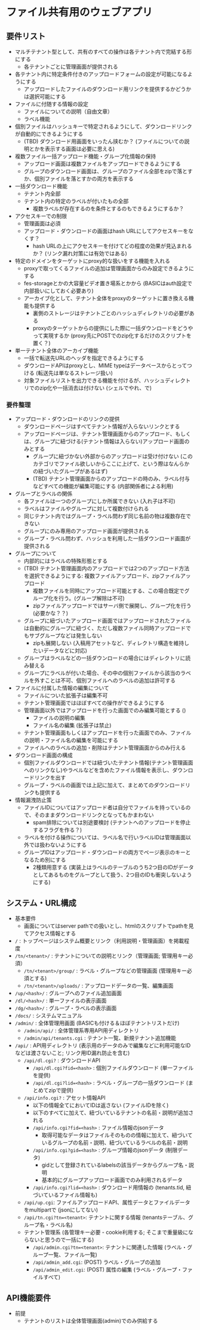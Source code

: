 # ファイル共有用のウェブアプリ

## 要件リスト

* マルチテナント型として、共有のすべての操作は各テナント内で完結する形にする
  * 各テナントごとに管理画面が提供される
* 各テナント内に特定条件付きのアップロードフォームの設定が可能になるようにする
  * アップロードしたファイルのダウンロード用リンクを提供するかどうかは選択可能にする
* ファイルに付随する情報の設定
  * ファイルについての説明（自由文章）
  * ラベル機能
* 個別ファイルはハッシュキーで特定されるようにして、ダウンロードリンクが自動的にできるようにする
  * (TBD) ダウンロード用画面をいったん挟むか？ (ファイルについての説明とかを表示する画面は必要に思える)
* 複数ファイル一括アップロード機能・グループ化情報の保持
  * アップロード画面は複数ファイルをアップロードできるようにする
  * グループのダウンロード画面は、グループのファイル全部をzipで落とすか、個別ファイルを落とすかの両方を表示する
* 一括ダウンロード機能
  * テナント内全部
  * テナント内の特定のラベルが付いたもの全部
    * 複数ラベルが存在するのを条件とするのもできるようにするか？
* アクセスキーでの制限
  * 管理画面は必須
  * アップロード・ダウンロードの画面はhash URLにしてアクセスキーをなくす？
    * hash URLの上にアクセスキーを付けてどの程度の効果が見込まれるか？ (リンク漏れ対策には有効ではある)
* 特定のドメインをターゲットにproxy的な扱いをする機能を入れる
  * proxyで取ってくるファイルの追加は管理画面からのみ設定できるようにする
  * fes-storageとかの大容量ビデオ置き場系とかから (BASICはauth設定で内部扱いにしておく必要あり)
  * アーカイブ化として、テナント全体をproxyのターゲットに置き換える機能も提供する
    * 裏側のストレージはテナントごとのハッシュディレクトリの必要がある
    * proxyのターゲットからの提供にした際に一括ダウンロードをどうやって実現するか (proxy先にPOSTでのzip化するだけのスクリプトを置く？)
* 単一テナント全体のアーカイブ機能
  * 一括で転送先URLのヘッダを指定できるようにする
  * ダウンロードAPIはproxyとし、MIME typeはデータベースからとってつける (転送先は単なるストレージ扱い)
  * 対象ファイルリストを出力できる機能を付けるが、ハッシュディレクトリでのzip化や一括消去は付けない (シェルでやれ、で)

### 要件整理

* アップロード・ダウンロードのリンクの提供
  * ダウンロードページはすべてテナント情報が入らないリンクとする
  * アップロードページは、テナント管理画面からのアップロード、もしくは、グループに紐づける(テナント情報は入らない)アップロード画面のみとする
    * グループに紐づかない外部からのアップロードは受け付けない (このカテゴリでファイル欲しいからここに上げて、という際はなんらかの紐づいたグループがあるはず)
    * (TBD) テナント管理画面からのアップロードの時のみ、ラベル付与などすべての機能が編集可能にする (内部関係者による利用)
* グループとラベルの関係
  * 各ファイルは一つのグループにしか所属できない (入れ子は不可)
  * ラベルはファイルやグループに対して複数付けられる
  * 同じテナント内ではグループ・ラベル問わず同じ名前の物は複数存在できない
  * グループにのみ専用のアップロード画面が提供される
  * グループ・ラベル問わず、ハッシュを利用した一括ダウンロード画面が提供される
* グループについて
  * 内部的にはラベルの特殊形態とする
  * (TBD) テナント管理画面内のアップロードでは2つのアップロード方法を選択できるようにする: 複数ファイルアップロード、zipファイルアップロード
    * 複数ファイルを同時にアップロード可能とする、この場合既定でグループ化を行う。(グループ解除は不可)
    * zipファイルアップロードではサーバ側で展開し、グループ化を行う (必要かな？？)
  * グループに紐づいたアップロード画面ではアップロードされたファイルは自動的にグループに紐づく、ただし複数ファイル同時アップロードでもサブグループなどは発生しない
    * zipも展開しない (入稿用アセットなど、ディレクトリ構造を維持したいデータなどに対応)
  * グループはラベルなどの一括ダウンロードの場合にはディレクトリに読み替える
  * グループにラベルが付いた場合、その中の個別ファイルから該当のラベルを外すことは不可、個別ファイルへのラベルの追加は許可する
* ファイルに付属した情報の編集について
  * ファイルについた拡張子は編集不可
  * テナント管理画面ではほぼすべての操作ができるようにする
  * 管理画面以外ではアップロードを行った画面でのみ編集可能とする ()
    * ファイルの説明の編集
    * ファイル名の編集 (拡張子は禁止)
  * テナント管理画面もしくはアップロードを行った画面でのみ、ファイルの説明・ファイル名の編集を可能にする
  * ファイルへのラベルの追加・削除はテナント管理画面からのみ行える
* ダウンロード画面の構成
  * 個別ファイルダウンロードでは紐づいたテナント情報(テナント管理画面へのリンクなし)やラベルなどを含めたファイル情報を表示し、ダウンロードリンクを出す
  * グループ・ラベルの画面では上記に加えて、まとめてのダウンロードリンクも提供する
* 情報漏洩防止策
  * ファイルIDについてはアップロード者は自分でファイルを持っているので、そのままダウンロードリンクとなってもかまわない
    * spam排除については別途要検討 (テナントへのアップロードを停止するフラグを作る？)
  * ラベルを付ける操作については、ラベル名で行いラベルIDは管理画面以外では扱わないようにする
  * グループIDはアップロード・ダウンロードの両方でページ表示のキーとなるため別にする
    * 2種類用意する (実装上はラベルのテーブルのうち2つ目のIDがデータとしてあるものをグループとして扱う、2つ目のIDも衝突しないようにする)

## システム・URL構成

* 基本要件
  * 画面についてはserver pathでの扱いとし、htmlのスクリプトでpathを見てアクセス情報とする
* `/` : トップページはシステム概要とリンク（利用説明・管理画面）を掲載程度
* `/tn/<tenant>/` : テナントについての説明とリンク（管理画面; 管理用キー必須）
  * `/tn/<tenant>/group/` : ラベル・グループなどの管理画面 (管理用キー必須とする)
  * `/tn/<tenant>/uploads/` : アップロードデータの一覧、編集画面
* `/up/<hash>/` : グループへのファイル追加画面
* `/dl/<hash>/` : 単一ファイルの表示画面
* `/dg/<hash>/` : グループ・ラベルの表示画面
* `/docs/` : システムマニュアル
* `/admin/` : 全体管理用画面 (BASICも付ける＆ほぼテナントリストだけ)
  * `/admin/api/` : 全体管理系専用API用ディレクトリ
  * `/admin/api/tenants.cgi` : テナント一覧、新規テナント追加機能
* `/api/` : API用ディレクトリ (表示用のデータのみで編集などに利用可能なIDなどは渡さないこと; リンク用ID漏れ防止を含む)
  * `/api/dl.cgi?` : ダウンロードAPI
    * `/api/dl.cgi?fid=<hash>` : 個別ファイルダウンロード (単一ファイルを提供)
    * `/api/dl.cgi?lid=<hash>` : ラベル・グループの一括ダウンロード (まとめてzipで提供)
  * `/api/info.cgi?` : アセット情報API
    * 以下の情報全てにおいてIDは返さない (ファイルIDを除く)
    * 以下のすべてに加えて、紐づいているテナントの名前・説明が追加される
    * `/api/info.cgi?fid=<hash>` : ファイル情報のjsonデータ
      * 取得可能なデータはファイルそのものの情報に加えて、紐づいているグループの名前・説明、紐づいているラベルの名前・説明
    * `/api/info.cgi?gid=<hash>` : グループ情報のjsonデータ (制限データ)
      * gidとして登録されているlabelsの該当データからグループ名・説明
      * 基本的にグループアップロード画面でのみ利用されるデータ
    * `/api/info.cgi?lid=<hash>` : ダウンロード用情報の
     (tenants.tid, 紐づいているファイル情報も)
  * `/api/up.cgi`: ファイルアップロードAPI、属性データとファイルデータをmultipartで (jsonにしてない)
  * `/api/tn.cgi?tn=<tenant>`: テナントに関する情報 (tenantsテーブル、グループ名・ラベル名)
  * テナント管理系 (各管理キー必要 - cookie利用する; そこまで重量級にならないと思うので一括にする)
    * `/api/admin.cgi?tn=<tenant>`: テナントに関連した情報 (ラベル・グループ一覧、ファイル一覧)
    * `/api/admin_add.cgi`: (POST) ラベル・グループの追加
    * `/api/admin_edit.cgi`: (POST) 属性の編集 (ラベル・グループ・ファイルすべて)


## API機能要件

* 前提
  * テナントのリストは全体管理画面(admin)でのみ供給する
